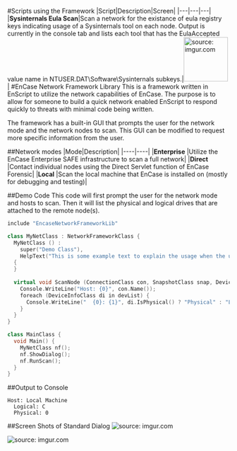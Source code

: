 #Scripts using the Framework
|Script|Description|Screen|
|---|---|---|
|**Sysinternals Eula Scan**|Scan a network for the existance of eula registry keys indicating usage of a Sysinternals tool on each node.  Output is currently in the console tab and lists each tool that has the EulaAccepted value name in NTUSER.DAT\\Software\\Sysinternals subkeys.|<a href="http://imgur.com/liFAj7Z"><img src="http://i.imgur.com/liFAj7Z.png" title="source: imgur.com" width=100 /></a>|
#EnCase Network Framework Library
This is a framework written in EnScript to utilize the network capabilities of EnCase.  The purpose is to allow for someone to build a quick network enabled EnScript to respond quickly to threats with minimal code being written.  

The framework has a built-in GUI that prompts the user for the network mode and the network nodes to scan.  This GUI can be modified to request more specific information from the user.

##Network modes
|Mode|Description|
|----|----|
|**Enterprise** |Utilize the EnCase Enterprise SAFE infrastructure to scan a full network|
|**Direct**     |Contact individual nodes using the Direct Servlet function of EnCase Forensic|
|**Local**      |Scan the local machine that EnCase is installed on (mostly for debugging and testing)|
  
##Demo Code
This code will first prompt the user for the network mode and hosts to scan.  Then it will list the physical and logical drives that are attached to the remote node(s).
```c++
include "EncaseNetworkFrameworkLib"

class MyNetClass : NetworkFrameworkClass {
  MyNetClass () :
    super("Demo Class"),
    HelpText("This is some example text to explain the usage when the user clicks the help button")
  {
  }
  
  virtual void ScanNode (ConnectionClass con, SnapshotClass snap, DeviceInfoClass devList) {
    Console.WriteLine("Host: {0}", con.Name());
    foreach (DeviceInfoClass di in devList) {
      Console.WriteLine("  {0}: {1}", di.IsPhysical() ? "Physical" : "Logical", di.Name());
    }
  }
}

class MainClass {
  void Main() {
    MyNetClass nf();
    nf.ShowDialog();
    nf.RunScan();
  }
}
```
##Output to Console
```
Host: Local Machine
  Logical: C
  Physical: 0
```
##Screen Shots of Standard Dialog
<img src="http://i.imgur.com/PmZwJm4.png" title="source: imgur.com" />

<img src="http://i.imgur.com/XOy38TV.png" title="source: imgur.com" />

